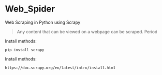 Web_Spider
===============
Web Scraping in Python using Scrapy

> Any content that can be viewed on a webpage can be scraped. Period

Install methods:

    pip install scrapy

Install methods:

    https://doc.scrapy.org/en/latest/intro/install.html
  
  